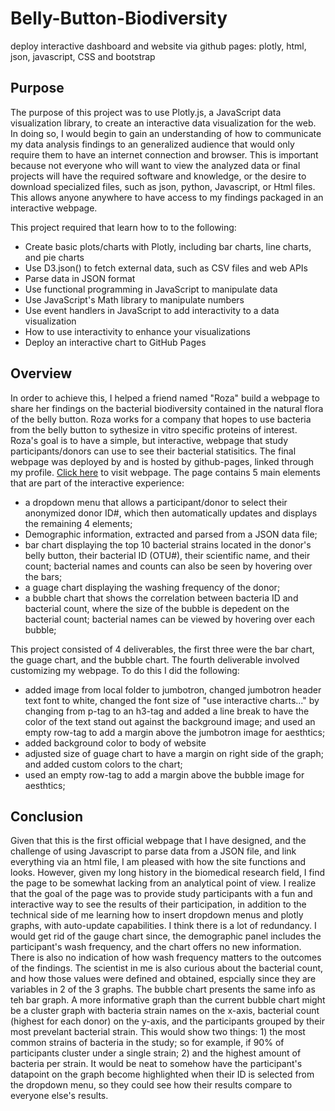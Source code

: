 # Belly-Button-Biodiversity
deploy interactive dashboard and website via github pages: plotly, html, json, javascript, CSS and bootstrap

## Purpose
The purpose of this project was to use Plotly.js, a JavaScript data visualization library, to create an interactive data visualization for the web. In doing so, I would begin to gain an understanding of how to communicate my data analysis findings to an generalized audience that would only require them to have an internet connection and browser.  This is important because not everyone who will want to view the analyzed data or final projects will have the required software and knowledge, or the desire to download specialized files, such as json, python, Javascript, or Html files.  This allows anyone anywhere to have access to my findings packaged in an interactive webpage.

This project required that learn how to to the following: 
* Create basic plots/charts with Plotly, including bar charts, line charts, and pie charts
* Use D3.json() to fetch external data, such as CSV files and web APIs
* Parse data in JSON format
* Use functional programming in JavaScript to manipulate data
* Use JavaScript's Math library to manipulate numbers
* Use event handlers in JavaScript to add interactivity to a data visualization
* How to use interactivity to enhance your visualizations
* Deploy an interactive chart to GitHub Pages

## Overview
In order to achieve this, I helped a friend named "Roza" build a webpage to share her findings on the bacterial biodiversity contained in the natural flora of the belly button.  Roza works for a company that hopes to use bacteria from the belly button to sythesize in vitro specific proteins of interest.  Roza's goal is to have a simple, but interactive, webpage that study participants/donors can use to see their bacterial statisitics. The final webpage was deployed by and is hosted by github-pages, linked through my profile. [Click here](https://bartblack13.github.io/Belly-Button-Biodiversity/) to visit webpage.
The page contains 5 main elements that are part of the interactive experience:
* a dropdown menu that allows a participant/donor to select their anonymized donor ID#, which then automatically updates and displays the remaining 4 elements;
* Demographic information, extracted and parsed from a JSON data file;
* bar chart displaying the top 10 bacterial strains located in the donor's belly button, their bacterial ID (OTU#), their scientific name, and their count; bacterial names and counts can also be seen by hovering over the bars;
* a guage chart displaying the washing frequency of the donor;
* a bubble chart that shows the correlation between bacteria ID and bacterial count, where the size of the bubble is depedent on the bacterial count; bacterial names can be viewed by hovering over each bubble;

This project consisted of 4 deliverables, the first three were the bar chart, the guage chart, and the bubble chart.  The fourth deliverable involved customizing my webpage.  To do this I did the following:
* added image from local folder to jumbotron, changed jumbotron header text font to white, changed the font size of "use interactive charts..." by changing from p-tag to an h3-tag and added a line break to have the color of the text stand out against the background image; and used an empty row-tag to add a margin above the jumbotron image for aesthtics; 
* added background color to body of website
* adjusted size of guage chart to have a margin on right side of the graph; and added custom colors to the chart;
* used an empty row-tag to add a margin above the bubble image for aesthtics;
  
## Conclusion
Given that this is the first official webpage that I have designed, and the challenge of using Javascript to parse data from a JSON file, and link everything via an html file, I am pleased with how the site functions and looks.  However, given my long history in the biomedical research field, I find the page to be somewhat lacking from an analytical point of view.  I realize that the goal of the page was to provide study participants with a fun and interactive way to see the results of their participation, in addition to the technical side of me learning how to insert dropdown menus and plotly graphs, with auto-update capabilities.  I think there is a lot of redundancy.  I would get rid of the gauge chart since, the demographic panel includes the participant's wash frequency, and the chart offers no new information.  There is also no indication of how wash frequency matters to the outcomes of the findings.  The scientist in me is also curious about the bacterial count, and how those values were defined and obtained, espcially since they are variables in 2 of the 3 graphs.  The bubble chart presents the same info as teh bar graph.  A more informative graph than the current bubble chart might be a cluster graph with bacteria strain names on the x-axis, bacterial count (highest for each donor) on the y-axis, and the participants grouped by their most prevelant bacterial strain.  This would show two things: 1) the most common strains of bacteria in the study; so for example, if 90% of participants cluster under a single strain; 2) and the highest amount of bacteria per strain.  It would be neat to somehow have the participant's datapoint on the graph become highlighted when their ID is selected from the dropdown menu, so they could see how their results compare to everyone else's results.
  
